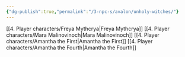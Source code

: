```yaml
---
{"dg-publish":true,"permalink":"/3-npc-s/avalon/unholy-witches/"}
---
```


[[4. Player characters/Freya Mythcrya\|Freya Mythcrya]]
[[4. Player characters/Mara Malinovinoch\|Mara Malinovinoch]]
[[4. Player characters/Amantha the First\|Amantha the First]]
[[4. Player characters/Amantha the Fourth\|Amantha the Fourth]]

